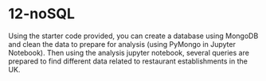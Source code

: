 # 12-noSQL

Using the starter code provided, you can create a database using MongoDB and clean the data to prepare for analysis (using PyMongo in Jupyter Notebook).
Then using the analysis jupyter notebook, several queries are prepared to find different data related to restaurant establishments in the UK.